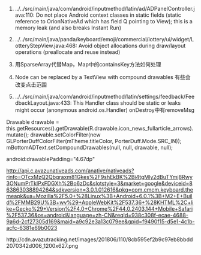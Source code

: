 1. ../../src/main/java/com/android/inputmethod/latin/ad/ADPanelController.java:110: Do not place Android context classes in static fields (static reference to OrionNativeAd which has field Q pointing to View); this is a memory leak (and also breaks Instant Run)

2. ../../src/main/java/panda/keyboard/emoji/commercial/lottery/ui/widget/LotteryStepView.java:468: Avoid object allocations during draw/layout operations (preallocate and reuse instead)

3. 用SparseArray代替Map，Map中的containsKey方法如何处理

4. Node can be replaced by a TextView with compound drawables 有些会改变点击范围

5. ../../src/main/java/com/android/inputmethod/latin/settings/feedback/FeedbackLayout.java:433: This Handler class should be static or leaks might occur (anonymous android.os.Handler) onDestroy中有removeMsg


Drawable drawable = this.getResources().getDrawable(R.drawable.icon_news_fullarticle_arrows).mutate();
drawable.setColorFilter(new GLPorterDuffColorFilter(mTheme.titleColor, PorterDuff.Mode.SRC_IN));
mBottomADText.setCompoundDrawables(null, null, drawable, null);


android:drawablePadding="4.67dp"

http://api.c.avazunativeads.com/anative/nativeads?rinfo=OTcxMzQ2Qbgraxm81Gkes%2F9shEkBK%2Bi4tgMly2dBuTYmj8Rwy3ONumPrTkIPxFDGXh%2Bo6zDc&slotstyle=3&market=google&deviceid=863863038894264&sdkversion=3.0.1.012616&pkg=com.cmcm.keyboard.themeapk&ua=Mozilla%2F5.0+%28Linux%3B+Android+6.0.1%3B+M2+E+Build%2FMMB29U%3B+wv%29+AppleWebKit%2F537.36+%28KHTML%2C+like+Gecko%29+Version%2F4.0+Chrome%2F44.0.2403.144+Mobile+Safari%2F537.36&os=android&language=zh-CN&reqId=938c308f-ecae-4688-9a6d-2cf27305d169&maid=a9c92e3a13c079ee&gpid=f9490f15-d5e1-4c1b-acfc-6381e69b0023

http:\/\/cdn.avazutracking.net\/images\/201806\/110\/8cb595ef2b9c97eb8bbdd2070342d006_1200x627.png
